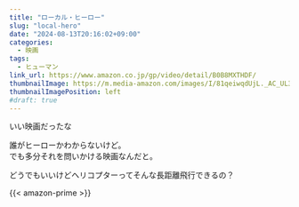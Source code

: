 ```yaml
---
title: "ローカル・ヒーロー"
slug: "local-hero"
date: "2024-08-13T20:16:02+09:00"
categories:
  - 映画
tags:
  - ヒューマン
link_url: https://www.amazon.co.jp/gp/video/detail/B0B8MXTHDF/
thumbnailImage: https://m.media-amazon.com/images/I/81qeiwqdUjL._AC_UL320_.jpg
thumbnailImagePosition: left
#draft: true
---
```

いい映画だったな
<!--more-->
誰がヒーローかわからないけど。  
でも多分それを問いかける映画なんだと。

どうでもいいけどヘリコプターってそんな長距離飛行できるの？

{{< amazon-prime >}}
